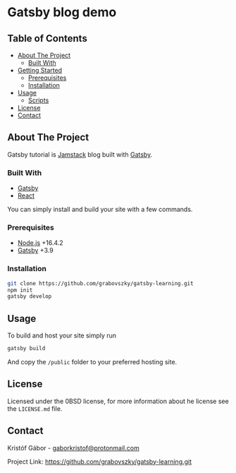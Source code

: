 # Gatsby blog demo

## Table of Contents

- [About The Project](#about-the-project)
  - [Built With](#built-with)
- [Getting Started](#getting-started)
  - [Prerequisites](#prerequisites)
  - [Installation](#installation)
- [Usage](#usage)
  - [Scripts](#scripts)
- [License](#license)
- [Contact](#contact)

## About The Project

Gatsby tutorial is [Jamstack](https://jamstack.org/) blog built with [Gatsby](https://www.gatsbyjs.com/).

### Built With

- [Gatsby](https://www.gatsbyjs.com/)
- [React](https://reactjs.org/)

You can simply install and build your site with a few commands.

### Prerequisites

- [Node.js](https://nodejs.org/en/) +16.4.2
- [Gatsby](https://www.gatsbyjs.com/) +3.9

### Installation

```bash
git clone https://github.com/grabovszky/gatsby-learning.git
npm init
gatsby develop
```

## Usage

To build and host your site simply run

```bash
gatsby build
```

And copy the `/public` folder to your preferred hosting site.

## License

Licensed under the 0BSD license, for more information about he license see the `LICENSE.md` file.

## Contact

Kristóf Gábor - [gaborkristof@protonmail.com](gaborkristof@protonmail.com)

Project Link: https://github.com/grabovszky/gatsby-learning.git
